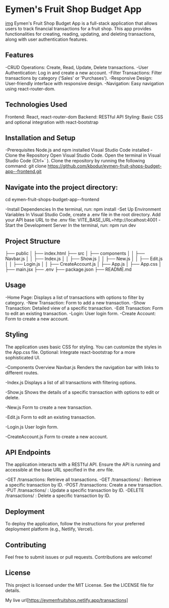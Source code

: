 # Eymen's Fruit Shop Budget App
[img](./src/images/845758FA-A75E-4F01-8995-CF1948A0D0F5.jpeg)
Eymen's Fruit Shop Budget App is a full-stack application that allows users to track financial transactions for a fruit shop. This app provides functionalities for creating, reading, updating, and deleting transactions, along with user authentication features.

## Features

-CRUD Operations: Create, Read, Update, Delete transactions.
-User Authentication: Log in and create a new account.
-Filter Transactions: Filter transactions by category ('Sales' or 'Purchases').
-Responsive Design: User-friendly interface with responsive design.
-Navigation: Easy navigation using react-router-dom.


## Technologies Used

Frontend: React, react-router-dom
Backend: RESTful API
Styling: Basic CSS and optional integration with react-bootstrap


## Installation and Setup

-Prerequisites
  Node.js and npm installed
  Visual Studio Code installed
-Clone the Repository
  Open Visual Studio Code.
  Open the terminal in Visual Studio Code (Ctrl+` ).
  Clone the repository by running the following command:
  git clone https://github.com/kbodur/eymen-fruit-shops-budget-app--frontend.git

## Navigate into the project directory:

cd eymen-fruit-shops-budget-app--frontend

-Install Dependencies
  In the terminal, run:
  npm install
-Set Up Environment Variables
 In Visual Studio Code, create a .env file in the root directory.
Add your API base URL to the .env file:
VITE_BASE_URL=http://localhost:4001
-Start the Development Server
 In the terminal, run:
 npm run dev

## Project Structure

├── public
│   ├── index.html
├── src
│   ├── components
│   │   ├── Navbar.js
│   │   ├── Index.js
│   │   ├── Show.js
│   │   ├── New.js
│   │   ├── Edit.js
│   │   ├── Login.js
│   │   ├── CreateAccount.js
│   ├── App.js
│   ├── App.css
│   ├── main.jsx
├── .env
├── package.json
├── README.md


## Usage

-Home Page: Displays a list of transactions with options to filter by category.
-New Transaction: Form to add a new transaction.
-Show Transaction: Detailed view of a specific transaction.
-Edit Transaction: Form to edit an existing transaction.
-Login: User login form.
-Create Account: Form to create a new account.

## Styling
The application uses basic CSS for styling. You can customize the styles in the App.css file. Optional: Integrate react-bootstrap for a more sophisticated UI.

-Components Overview
Navbar.js
Renders the navigation bar with links to different routes.

-Index.js
Displays a list of all transactions with filtering options.

-Show.js
Shows the details of a specific transaction with options to edit or delete.

-New.js
Form to create a new transaction.

-Edit.js
Form to edit an existing transaction.

-Login.js
User login form.

-CreateAccount.js
Form to create a new account.

## API Endpoints
The application interacts with a RESTful API. Ensure the API is running and accessible at the base URL specified in the .env file.

-GET /transactions: Retrieve all transactions.
-GET /transactions/
: Retrieve a specific transaction by ID.
-POST /transactions: Create a new transaction.
-PUT /transactions/
: Update a specific transaction by ID.
-DELETE /transactions/
: Delete a specific transaction by ID.


## Deployment
To deploy the application, follow the instructions for your preferred deployment platform (e.g., Netlify, Vercel).

## Contributing
Feel free to submit issues or pull requests. Contributions are welcome!

## License
This project is licensed under the MIT License. See the LICENSE file for details.

My live url[https://eymenfruitshop.netlify.app/transactions]